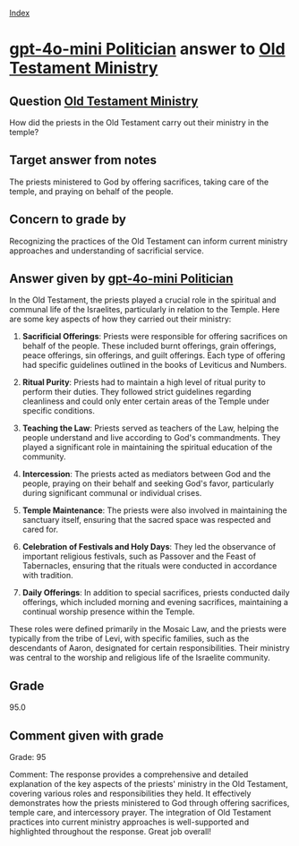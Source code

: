 
[Index](../../index.md)
# [gpt-4o-mini Politician](../../answering_models/gpt-4o-mini_Politician.md) answer to [Old Testament Ministry](../../questions/Old_Testament_Ministry.md)

## Question [Old Testament Ministry](../../questions/Old_Testament_Ministry.md)
How did the priests in the Old Testament carry out their ministry in the temple?

## Target answer from notes
The priests ministered to God by offering sacrifices, taking care of the temple, and praying on behalf of the people.

## Concern to grade by
Recognizing the practices of the Old Testament can inform current ministry approaches and understanding of sacrificial service.

## Answer given by [gpt-4o-mini Politician](../../answering_models/gpt-4o-mini_Politician.md)
In the Old Testament, the priests played a crucial role in the spiritual and communal life of the Israelites, particularly in relation to the Temple. Here are some key aspects of how they carried out their ministry:

1. **Sacrificial Offerings**: Priests were responsible for offering sacrifices on behalf of the people. These included burnt offerings, grain offerings, peace offerings, sin offerings, and guilt offerings. Each type of offering had specific guidelines outlined in the books of Leviticus and Numbers.

2. **Ritual Purity**: Priests had to maintain a high level of ritual purity to perform their duties. They followed strict guidelines regarding cleanliness and could only enter certain areas of the Temple under specific conditions.

3. **Teaching the Law**: Priests served as teachers of the Law, helping the people understand and live according to God's commandments. They played a significant role in maintaining the spiritual education of the community.

4. **Intercession**: The priests acted as mediators between God and the people, praying on their behalf and seeking God's favor, particularly during significant communal or individual crises.

5. **Temple Maintenance**: The priests were also involved in maintaining the sanctuary itself, ensuring that the sacred space was respected and cared for.

6. **Celebration of Festivals and Holy Days**: They led the observance of important religious festivals, such as Passover and the Feast of Tabernacles, ensuring that the rituals were conducted in accordance with tradition.

7. **Daily Offerings**: In addition to special sacrifices, priests conducted daily offerings, which included morning and evening sacrifices, maintaining a continual worship presence within the Temple.

These roles were defined primarily in the Mosaic Law, and the priests were typically from the tribe of Levi, with specific families, such as the descendants of Aaron, designated for certain responsibilities. Their ministry was central to the worship and religious life of the Israelite community.

## Grade
95.0

## Comment given with grade
Grade: 95

Comment: The response provides a comprehensive and detailed explanation of the key aspects of the priests' ministry in the Old Testament, covering various roles and responsibilities they held. It effectively demonstrates how the priests ministered to God through offering sacrifices, temple care, and intercessory prayer. The integration of Old Testament practices into current ministry approaches is well-supported and highlighted throughout the response. Great job overall!
